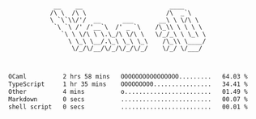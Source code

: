 <div align="center">
<pre><code>
 __    __                        ____      
/\ \  /\ \                      /\  _`\    
\ `\`\\/'/  __      ___       __\ \ \/\ \  
 `\ `\ /' /'__`\  /' _ `\    /\_\\ \ \ \ \ 
   `\ \ \/\ \ \.\_/\ \/\ \   \/_/_\ \ \_\ \
     \ \_\ \__/.\_\ \_\ \_\    /\_\\ \____/
      \/_/\/__/\/_/\/_/\/_/    \/_/ \/___/ 
                                           

</code></pre>

<!--START_SECTION:waka-->

```txt
OCaml          2 hrs 58 mins   OOOOOOOOOOOOOOOO.........   64.03 %
TypeScript     1 hr 35 mins    OOOOOOOO0................   34.41 %
Other          4 mins          o........................   01.49 %
Markdown       0 secs          .........................   00.07 %
shell script   0 secs          .........................   00.01 %
```

<!--END_SECTION:waka-->
